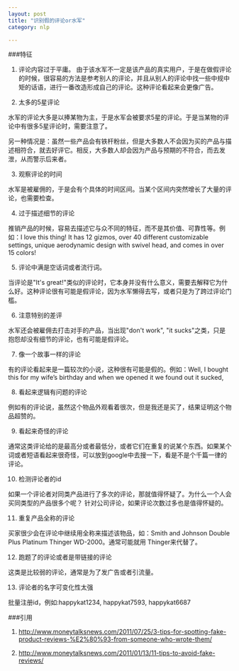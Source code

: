 ```yaml
---
layout: post
title: "识别假的评论or水军"
category: nlp

---
```


###特征

1. 评论内容过于平庸。
  由于该水军不一定是该产品的真实用户，于是在做假评论的时候，很容易的方法是参考别人的评论，并且从别人的评论中找一些中规中矩的话语，进行一番改造形成自己的评论。这种评论看起来会更像广告。

2. 太多的5星评论

水军的评论大多是以捧某物为主，于是水军会被要求5星的评论。于是当某物的评论中有很多5星评论时，需要注意了。

另一种情况是：虽然一些产品会有铁杆粉丝，但是大多数人不会因为买的产品与描述相符合，就去好评它。相反，大多数人却会因为产品与预期的不符合，而去发泄，从而警示后来者。

3. 观察评论的时间

水军是被雇佣的，于是会有个具体的时间区间。当某个区间内突然增长了大量的评论，也需要检查。

4. 过于描述细节的评论

推销产品的时候，容易去描述它与众不同的特征，而不是其价值、可靠性等。例如：I love this thing! It has 12 gizmos, over 40 different customizable settings, unique aerodynamic design with swivel head, and comes in over 15 colors!

5. 评论中满是空话词或者流行词。

当评论是"It's great!"类似的评论时，它本身并没有什么意义，需要去解释它为什么好。这种评论很有可能是假评论，因为水军懒得去写，或者只是为了跨过评论门槛。

6. 注意特别的差评

水军还会被雇佣去打击对手的产品，当出现"don't work", "it sucks"之类，只是抱怨却没有细节的评论，也有可能是假评论。

7. 像一个故事一样的评论

有的评论看起来是一篇较次的小说，这种很有可能是假的。例如：Well, I bought this for my wife’s birthday and when we opened it we found out it sucked,

8. 看起来逻辑有问题的评论

例如有的评论说，虽然这个物品外观看着很次，但是我还是买了，结果证明这个物品超赞的。

9. 看起来奇怪的评论

通常这类评论给的是最高分或者最低分，或者它们在重复的说某个东西。如果某个词或者短语看起来很奇怪，可以放到google中去搜一下，看是不是个千篇一律的评论。

10. 检测评论者的id

如果一个评论者对同类产品进行了多次的评论，那就值得怀疑了。为什么一个人会买同类型的产品很多个呢？
针对公司评论，如果评论次数过多也是值得怀疑的。

11. 重复产品全称的评论

买家很少会在评论中继续用全称来描述该物品，如：Smith and Johnson Double Plus Platinum Thinger WD-2000。通常可能就用 Thinger来代替了。

12. 跑题了的评论或者是带链接的评论

这类是比较弱的评论，通常是为了发广告或者引流量。

13. 评论者的名字可变化性太强

批量注册id，例如:happykat1234, happykat7593, happykat6687




###引用

1. http://www.moneytalksnews.com/2011/07/25/3-tips-for-spotting-fake-product-reviews-%E2%80%93-from-someone-who-wrote-them/

2. http://www.moneytalksnews.com/2011/01/13/11-tips-to-avoid-fake-reviews/

